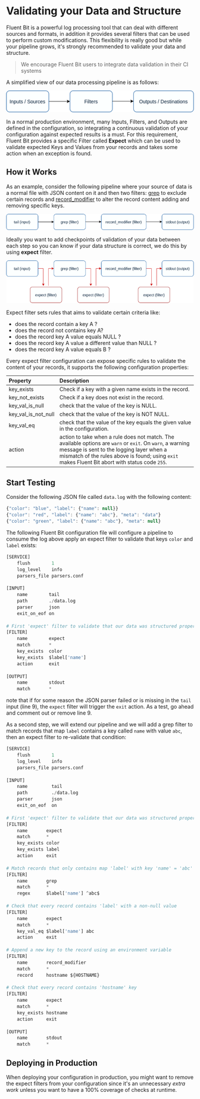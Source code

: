 # Validating your Data and Structure

Fluent Bit is a powerful log processing tool that can deal with different sources and formats, in addition it provides several filters that can be used to perform custom modifications. This flexibility is really good but while your pipeline grows, it's strongly recommended to validate your data and structure.

> We encourage Fluent Bit users to integrate data validation in their CI systems

A simplified view of our data processing pipeline is as follows:

![](../.gitbook/assets/flb_pipeline_simplified.png)

In a normal production environment, many Inputs, Filters, and Outputs are defined in the configuration, so integrating a continuous validation of your configuration against expected results is a must. For this requirement, Fluent Bit provides a specific Filter called **Expect** which can be used to validate expected Keys and Values from your records and takes some action when an exception is found.

## How it Works

As an example, consider the following pipeline where your source of data is a normal file with JSON content on it and then two filters: [grep](../pipeline/filters/grep.md) to exclude certain records and [record\_modifier](../pipeline/filters/record-modifier.md) to alter the record content adding and removing specific keys.

![](../.gitbook/assets/flb_pipeline_simplified_example_01.png)

Ideally you want to add checkpoints of validation of your data between each step so you can know if your data structure is correct, we do this by using **expect** filter.

![](../.gitbook/assets/flb_pipeline_simplified_expect.png)

Expect filter sets rules that aims to validate certain criteria like:

* does the record contain a key A ?
* does the record not contains key A?
* does the record key A value equals NULL ?
* does the record key A value a different value than NULL ?
* does the record key A value equals B ?

Every expect filter configuration can expose specific rules to validate the content of your records, it supports the following configuration properties:

| Property | Description |
| :--- | :--- |
| key\_exists | Check if a key with a given name exists in the record. |
| key\_not\_exists | Check if a key does not exist in the record. |
| key\_val\_is\_null | check that the value of the key is NULL. |
| key\_val\_is\_not\_null | check that the value of the key is NOT NULL. |
| key\_val\_eq | check that the value of the key equals the given value in the configuration. |
| action | action to take when a rule does not match. The available options are  `warn` or `exit`. On `warn`, a warning message is sent to the logging layer when a mismatch of the rules above is found; using `exit` makes Fluent Bit abort with status code `255`. |

## Start Testing

Consider the following JSON file called `data.log` with the following content:

```javascript
{"color": "blue", "label": {"name": null}}
{"color": "red", "label": {"name": "abc"}, "meta": "data"}
{"color": "green", "label": {"name": "abc"}, "meta": null}
```

The following Fluent Bit configuration file will configure a pipeline to consume the log above apply an expect filter to validate that keys `color` and `label` exists:

```python
[SERVICE]
    flush        1
    log_level    info
    parsers_file parsers.conf

[INPUT]
    name        tail
    path        ./data.log
    parser      json
    exit_on_eof on

# First 'expect' filter to validate that our data was structured properly
[FILTER]
    name        expect
    match       *
    key_exists  color
    key_exists  $label['name']
    action      exit

[OUTPUT]
    name        stdout
    match       *
```

note that if for some reason the JSON parser failed or is missing in the `tail` input \(line 9\), the `expect` filter will trigger the `exit` action. As a test, go ahead and comment out or remove line 9.

As a second step, we will extend our pipeline and we will add a grep filter to match records that map `label` contains a key called `name` with value `abc`, then an expect filter to re-validate that condition:

```python
[SERVICE]
    flush        1
    log_level    info
    parsers_file parsers.conf

[INPUT]
    name         tail
    path         ./data.log
    parser       json
    exit_on_eof  on

# First 'expect' filter to validate that our data was structured properly
[FILTER]
    name       expect
    match      *
    key_exists color
    key_exists label
    action     exit

# Match records that only contains map 'label' with key 'name' = 'abc'
[FILTER]
    name       grep
    match      *
    regex      $label['name'] ^abc$

# Check that every record contains 'label' with a non-null value
[FILTER]
    name       expect
    match      *
    key_val_eq $label['name'] abc
    action     exit

# Append a new key to the record using an environment variable
[FILTER]
    name       record_modifier
    match      *
    record     hostname ${HOSTNAME}

# Check that every record contains 'hostname' key
[FILTER]
    name       expect
    match      *
    key_exists hostname
    action     exit

[OUTPUT]
    name       stdout
    match      *
```

## Deploying in Production

When deploying your configuration in production, you might want to remove the expect filters from your configuration since it's an unnecessary _extra work_ unless you want to have a 100% coverage of checks at runtime.

